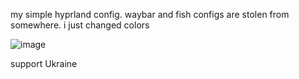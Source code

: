  my simple hyprland config. waybar and fish configs are stolen from somewhere. i just changed colors 

 ![image](https://github.com/user-attachments/assets/4aa9c8b7-ef60-40ef-ba26-78c76923010c)

support Ukraine

